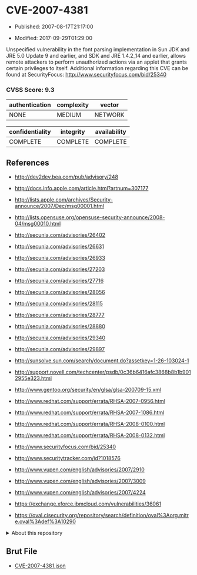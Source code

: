 # CVE-2007-4381

- Published: 2007-08-17T21:17:00

- Modified: 2017-09-29T01:29:00

Unspecified vulnerability in the font parsing implementation in Sun JDK and JRE 5.0 Update 9 and earlier, and SDK and JRE 1.4.2_14 and earlier, allows remote attackers to perform unauthorized actions via an applet that grants certain privileges to itself. Additional information regarding this CVE can be found at SecurityFocus: http://www.securityfocus.com/bid/25340

### CVSS Score: **9.3**

| authentication | complexity | vector |
| --- | --- | --- |
| NONE | MEDIUM | NETWORK |

| confidentiality | integrity | availability |
| --- | --- | --- |
| COMPLETE | COMPLETE | COMPLETE |

## References

* http://dev2dev.bea.com/pub/advisory/248

* http://docs.info.apple.com/article.html?artnum=307177

* http://lists.apple.com/archives/Security-announce/2007/Dec/msg00001.html

* http://lists.opensuse.org/opensuse-security-announce/2008-04/msg00010.html

* http://secunia.com/advisories/26402

* http://secunia.com/advisories/26631

* http://secunia.com/advisories/26933

* http://secunia.com/advisories/27203

* http://secunia.com/advisories/27716

* http://secunia.com/advisories/28056

* http://secunia.com/advisories/28115

* http://secunia.com/advisories/28777

* http://secunia.com/advisories/28880

* http://secunia.com/advisories/29340

* http://secunia.com/advisories/29897

* http://sunsolve.sun.com/search/document.do?assetkey=1-26-103024-1

* http://support.novell.com/techcenter/psdb/0c36b6416afc3868b8b1b9012955e323.html

* http://www.gentoo.org/security/en/glsa/glsa-200709-15.xml

* http://www.redhat.com/support/errata/RHSA-2007-0956.html

* http://www.redhat.com/support/errata/RHSA-2007-1086.html

* http://www.redhat.com/support/errata/RHSA-2008-0100.html

* http://www.redhat.com/support/errata/RHSA-2008-0132.html

* http://www.securityfocus.com/bid/25340

* http://www.securitytracker.com/id?1018576

* http://www.vupen.com/english/advisories/2007/2910

* http://www.vupen.com/english/advisories/2007/3009

* http://www.vupen.com/english/advisories/2007/4224

* https://exchange.xforce.ibmcloud.com/vulnerabilities/36061

* https://oval.cisecurity.org/repository/search/definition/oval%3Aorg.mitre.oval%3Adef%3A10290

<details>
<summary>About this repository</summary> 

  This repository is part of the project [Live Hack CVE](https://github.com/Live-Hack-CVE). Main website can be found [www.live-hack.org](https://www.live-hack.org) 
  
  Made by [Sn0wAlice](https://github.com/Sn0wAlice) for the people that care about security and need to have a feed of the latest CVEs. Hope you enjoy it, don't forget to star the repo and follow me on [Twitter](https://twitter.com/Sn0wAlice) and [Github](https://github.com/Sn0wAlice). And that is my [personnal website](https://www.alice-snow.me/)

  - [Home Page](https://github.com/Live-Hack-CVE)
  - [Framework](https://github.com/Live-Hack-CVE/cve-framework)
  - [CVE database](https://github.com/Live-Hack-CVE/full_database)
  - [Changelog](https://github.com/Live-Hack-CVE/Changelog)
</details>

## Brut File

* [CVE-2007-4381.json](https://raw.githubusercontent.com/Live-Hack-CVE/full_database/main/cves/2007/CVE-2007-4381.json)

